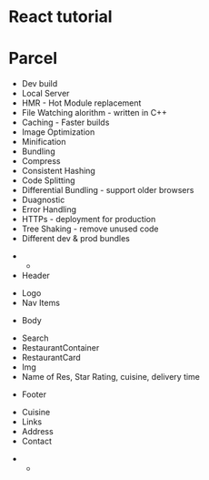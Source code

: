 # React tutorial 

# Parcel
- Dev build
- Local Server
- HMR - Hot Module replacement
- File Watching alorithm - written in C++
- Caching - Faster builds
- Image Optimization
- Minification
- Bundling
- Compress
- Consistent Hashing
- Code Splitting
- Differential Bundling - support older browsers
- Duagnostic
- Error Handling
- HTTPs - deployment for production
- Tree Shaking - remove unused code
- Different dev & prod bundles

* * 
* Header
- Logo
- Nav Items
* Body
- Search 
- RestaurantContainer
 - RestaurantCard
  - Img
  - Name of Res, Star Rating, cuisine, delivery time
* Footer
- Cuisine
- Links
- Address
- Contact
* * 